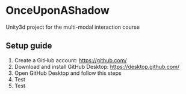 # OnceUponAShadow
Unity3d project for the multi-modal interaction course

## Setup guide
1. Create a GitHub account: https://github.com/
1. Download and install GitHub Desktop: https://desktop.github.com/
1. Open GitHub Desktop and follow this steps
  1. Test
  1. Test
